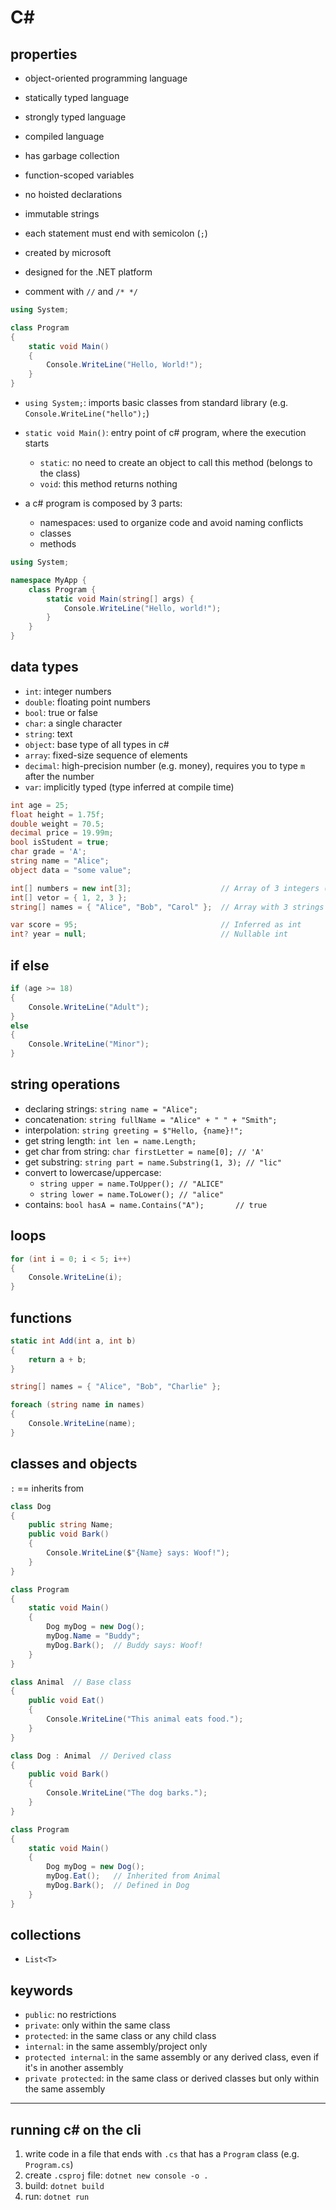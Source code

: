 
# C#

## properties

- object-oriented programming language
- statically typed language
- strongly typed language
- compiled language
- has garbage collection
- function-scoped variables
- no hoisted declarations
- immutable strings
- each statement must end with semicolon (`;`)

- created by microsoft
- designed for the .NET platform
- comment with `//` and `/* */`

```csharp
using System;

class Program
{
    static void Main()
    {
        Console.WriteLine("Hello, World!");
    }
}
```

- `using System;`: imports basic classes from standard library (e.g. `Console.WriteLine("hello");`)
- `static void Main()`: entry point of c# program, where the execution starts
    - `static`: no need to create an object to call this method (belongs to the class)
    - `void`: this method returns nothing

- a c# program is composed by 3 parts:
    - namespaces: used to organize code and avoid naming conflicts
    - classes
    - methods


```csharp
using System;

namespace MyApp {
    class Program {
        static void Main(string[] args) {
            Console.WriteLine("Hello, world!");
        }
    }
}
```

## data types

- `int`: integer numbers
- `double`: floating point numbers
- `bool`: true or false
- `char`: a single character
- `string`: text
- `object`: base type of all types in c#
- `array`: fixed-size sequence of elements
- `decimal`: high-precision number (e.g. money), requires you to type `m` after the number
- `var`: implicitly typed (type inferred at compile time)

```csharp
int age = 25;
float height = 1.75f;
double weight = 70.5;
decimal price = 19.99m;
bool isStudent = true;
char grade = 'A';
string name = "Alice";
object data = "some value";

int[] numbers = new int[3];                    // Array of 3 integers (default values 0)
int[] vetor = { 1, 2, 3 };
string[] names = { "Alice", "Bob", "Carol" };  // Array with 3 strings

var score = 95;                                // Inferred as int
int? year = null;                              // Nullable int
```

## if else

```csharp
if (age >= 18)
{
    Console.WriteLine("Adult");
}
else
{
    Console.WriteLine("Minor");
}
```

## string operations

- declaring strings: `string name = "Alice";`
- concatenation: `string fullName = "Alice" + " " + "Smith";`
- interpolation: `string greeting = $"Hello, {name}!";`
- get string length: `int len = name.Length;`
- get char from string: `char firstLetter = name[0]; // 'A'`
- get substring: `string part = name.Substring(1, 3); // "lic"`
- convert to lowercase/uppercase:
    - `string upper = name.ToUpper(); // "ALICE"`
    - `string lower = name.ToLower(); // "alice"`
- contains: `bool hasA = name.Contains("A");       // true`

## loops

```csharp
for (int i = 0; i < 5; i++)
{
    Console.WriteLine(i);
}
```

## functions

```csharp
static int Add(int a, int b)
{
    return a + b;
}
```

```csharp
string[] names = { "Alice", "Bob", "Charlie" };

foreach (string name in names)
{
    Console.WriteLine(name);
}
```

## classes and objects

`:` == inherits from

```csharp
class Dog
{
    public string Name;
    public void Bark()
    {
        Console.WriteLine($"{Name} says: Woof!");
    }
}

class Program
{
    static void Main()
    {
        Dog myDog = new Dog();
        myDog.Name = "Buddy";
        myDog.Bark();  // Buddy says: Woof!
    }
}
```

```csharp
class Animal  // Base class
{
    public void Eat()
    {
        Console.WriteLine("This animal eats food.");
    }
}

class Dog : Animal  // Derived class
{
    public void Bark()
    {
        Console.WriteLine("The dog barks.");
    }
}

class Program
{
    static void Main()
    {
        Dog myDog = new Dog();
        myDog.Eat();   // Inherited from Animal
        myDog.Bark();  // Defined in Dog
    }
}
```

## collections

- `List<T>`

## keywords

- `public`: no restrictions
- `private`: only within the same class
- `protected`: in the same class or any child class
- `internal`: in the same assembly/project only
- `protected internal`: in the same assembly or any derived class, even if it's in another assembly
- `private protected`: in the same class or derived classes but only within the same assembly

---

## running c# on the cli

1. write code in a file that ends with `.cs` that has a `Program` class (e.g. `Program.cs`)
1. create `.csproj` file: `dotnet new console -o .`
1. build: `dotnet build`
1. run: `dotnet run`

